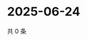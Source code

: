 # 2025-06-24

共 0 条

<!-- BEGIN ZHIHUVIDEO -->
<!-- 最后更新时间 Tue Jun 24 2025 07:09:01 GMT+0800 (China Standard Time) -->

<!-- END ZHIHUVIDEO -->

